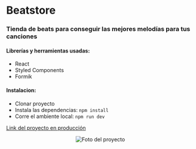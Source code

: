 # Beatstore

### Tienda de beats para conseguir las mejores melodías para tus canciones
#### Librerías y herramientas usadas:
- React
- Styled Components
- Formik

#### Instalacion:
- Clonar proyecto
- Instala las dependencias: ```npm install```
- Corre el ambiente local: ```npm run dev```

[Link del proyecto en producción](https://beatstore-seven.vercel.app/)

<p align="center">
  <img src="https://ibb.co/bW7ng6j" alt="Foto del proyecto">
</p>

